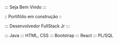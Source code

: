 ::: Seja Bem Vindo :::

:: Portifólio em construção ::

::: Desenvolvedor FullStack Jr :::

::: Java
::: HTML, CSS
::: Bootstrap
::: React
::: PL/SQL
